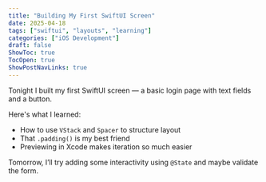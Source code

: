 ```yaml
---
title: "Building My First SwiftUI Screen"
date: 2025-04-18
tags: ["swiftui", "layouts", "learning"]
categories: ["iOS Development"]
draft: false
ShowToc: true
TocOpen: true
ShowPostNavLinks: true
---
```


Tonight I built my first SwiftUI screen — a basic login page with text fields and a button.

Here's what I learned:
- How to use `VStack` and `Spacer` to structure layout
- That `.padding()` is my best friend
- Previewing in Xcode makes iteration so much easier

Tomorrow, I’ll try adding some interactivity using `@State` and maybe validate the form.